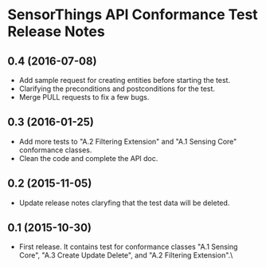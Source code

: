 SensorThings API Conformance Test Release Notes
==================================================


0.4 (2016-07-08)
-------------------
- Add sample request for creating entities before starting the test.
- Clarifying the preconditions and postconditions for the test.
- Merge PULL requests to fix a few bugs.

0.3 (2016-01-25)
-------------------
- Add more tests to "A.2 Filtering Extension" and "A.1 Sensing Core" conformance classes.
- Clean the code and complete the API doc.

0.2 (2015-11-05)
-------------------
- Update release notes claryfing that the test data will be deleted.

0.1 (2015-10-30)
----------------------
- First release. It contains test for conformance classes "A.1 Sensing Core", "A.3 Create Update Delete", and "A.2 Filtering Extension".\
